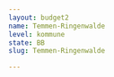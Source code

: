 ```yaml
---
layout: budget2
name: Temmen-Ringenwalde
level: kommune
state: BB
slug: Temmen-Ringenwalde

---
```



